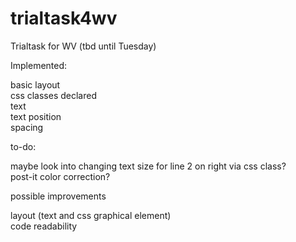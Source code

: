 # trialtask4wv
Trialtask for WV (tbd until Tuesday)

Implemented:

basic layout<br>
css classes declared<br>
text<br>
text position<br>
spacing

to-do:

maybe look into changing text size for line 2 on right via css class?<br>
post-it color correction?

possible improvements

  layout (text and css graphical element)<br>
  code readability<br>
